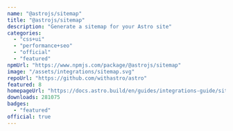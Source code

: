 ```yaml
---
name: "@astrojs/sitemap"
title: "@astrojs/sitemap"
description: "Generate a sitemap for your Astro site"
categories:
  - "css+ui"
  - "performance+seo"
  - "official"
  - "featured"
npmUrl: "https://www.npmjs.com/package/@astrojs/sitemap"
image: "/assets/integrations/sitemap.svg"
repoUrl: "https://github.com/withastro/astro"
featured: 8
homepageUrl: "https://docs.astro.build/en/guides/integrations-guide/sitemap/"
downloads: 281075
badges:
  - "featured"
official: true
---
```

